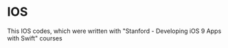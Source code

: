 # IOS

This IOS codes, which were written with "Stanford - Developing iOS 9 Apps with Swift" courses
